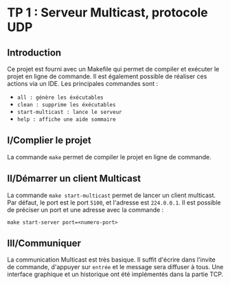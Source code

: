 # TP 1 : Serveur Multicast, protocole UDP

## Introduction
Ce projet est fourni avec un Makefile qui permet de compiler et exécuter le projet en ligne de commande. Il est également possible de réaliser ces actions via un IDE. Les principales commandes sont :
  * `all : génère les éxécutables`
  * `clean : supprime les éxécutables`
  * `start-multicast : lance le serveur`
  * `help : affiche une aide sommaire`

## I/Complier le projet
La commande `make` permet de compiler le projet en ligne de commande.

## II/Démarrer un client Multicast
La commande `make start-multicast` permet de lancer un client multicast. Par défaut, le port est le port `5100`, et l'adresse est `224.0.0.1`. Il est possible de préciser un port et une adresse avec la commande :

`make start-server port=<numero-port>`

## III/Communiquer
La communication Multicast est très basique. Il suffit d'écrire dans l'invite de commande, d'appuyer sur `entrée` et le message sera diffuser à tous. Une interface graphique et un historique ont été implémentés dans la partie TCP.
